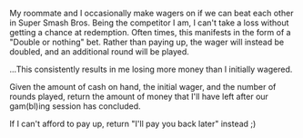 My roommate and I occasionally make wagers on if we can beat each other in Super Smash Bros. Being the competitor I am, I can't take a loss without getting a chance at redemption. Often times, this manifests in the form of a "Double or nothing" bet. Rather than paying up, the wager will instead be doubled, and an additional round will be played. 

...This consistently results in me losing more money than I initially wagered.

Given the amount of cash on hand, the initial wager, and the number of rounds played, return the amount of money that I'll have left after our gam(bl)ing session has concluded. 

If I can't afford to pay up, return "I'll pay you back later" instead ;)